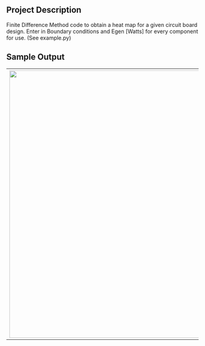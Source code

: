 ## Project Description

Finite Difference Method code to obtain a heat map for a given circuit board design. Enter in Boundary conditions and Egen [Watts] for every component for use. (See example.py)

## Sample Output

<table style="width:100%">
  <tr>
    <th><img src="https://github.com/mgamal96/Circuit-Board-Heat-Map/blob/master/sample.png?raw=true" width="700"></th>
  </tr>
</table>
